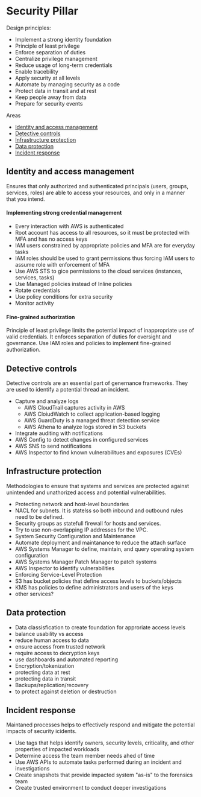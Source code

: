 # Security Pillar 

Design principles:
- Implement a strong identity foundation
 - Principle of least privilege
 - Enforce separation of duties
 - Centralize privilege management
 - Reduce usage of long-term credentials
- Enable tracebility
- Apply security at all levels
- Automate by managing security as a code
- Protect data in transit and at rest
- Keep people away from data
- Prepare for security events

Areas
 - [Identity and access management](#identity-and-access-management)
 - [Detective controls](#detective-controls)
 - [Infrastructure protection](#infrastructure-protection)
 - [Data protection](#data-protection)
 - [Incident response](#incident-response)

## Identity and access management
Ensures that only authorized and authenticated principals (users, groups, services, roles) are able to access your resources, and only in a manner that you intend.

#### Implementing strong credential management
 - Every interaction with AWS is authenticated
 - Root account has access to all resources, so it must be protected with MFA and has no access keys
 - IAM users constrained by appropriate policies and MFA are for everyday tasks
 - IAM roles should be used to grant permissions thus forcing IAM users to assume role with enforcement of MFA
 - Use AWS STS to gice permissions to the cloud services (instances, services, tasks)
 - Use Managed policies instead of Inline policies
 - Rotate credentials
 - Use policy conditions for extra security
 - Monitor activity

#### Fine-grained authorization
Principle of least privilege limits the potential impact of inappropriate use of valid credentials. It enforces separation of duties for oversight and governance. Use IAM roles and policies to implement fine-grained authorization.


## Detective controls
Detective controls are an essential part of genernance frameworks. They are used to identify a potential thread an incident.

- Capture and analyze logs
  - AWS CloudTrail captures activity in AWS
  - AWS CloiudWatch to collect application-based logging
  - AWS GuardDuty is a managed threat detection service
  - AWS Athena to analyze logs stored in S3 buckets
- Integrate auditing with notifications
 - AWS Config to detect changes in configured services
 - AWS SNS to send notifications
 - AWS Inspector to find known vulnerabilitues and exposures (CVEs)


## Infrastructure protection
Methodologies to ensure that systems and services are protected against unintended and unathorized access and potential vulnerabilities.

- Protecting network and host-level boundaries
 - NACL for subnets. It is statelss so both inbound and outbound rules need to be defined.
 - Security groups as statefull firewall for hosts and services.
 - Try to use non-overlapping IP addresses for the VPC.
- System Security Configuration and Maintenance 
 - Automate deployment and maintanance to reduce the attach surface
 - AWS Systems Manager to define, maintain, and query operating system configuration
 - AWS Systems Manager Patch Manager to patch systems
 - AWS Inspector to identify vulnerabilities
- Enforcing Service-Level Protection
 - S3 has bucket policies that define access levels to buckets/objects
 - KMS has policies to define administrators and users of the keys
 - other services?

## Data protection
- Data classisfication to create foundation for approriate access levels
 - balance usability vs access
 - reduce human access to data
 - ensure access from trusted network
 - require access to decryption keys
 - use dashboards and automated reporting
- Encryption/tokenization
- protecting data at rest
- protecting data in transit
- Backups/replication/recovery 
 - to protect against deletion or destruction 

## Incident response
Maintaned processes helps to effectively respond and mitigate the potential impacts of security icidents.

- Use tags that helps identify owners, security levels, criticality, and other properties of impacted workloads
- Determine access the team member needs ahed of time
- Use AWS APIs to automate tasks performed during an incident and investigations
- Create snapshots that provide impacted system "as-is" to the forensics team
- Create trusted environment to conduct deeper investigations


